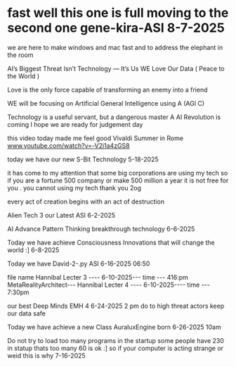 # fast   well this one is full moving to the second one gene-kira-ASI   8-7-2025
we are here to make  windows and mac fast and to address the  elephant in the room 

 AI’s Biggest Threat Isn’t Technology — It’s Us       WE Love Our Data  ( Peace to the World )

Love is the only force capable of  transforming  an enemy into a friend

WE will be focusing on Artificial  General Intelligence using A (AGI C)

Technology is a useful servant, but a dangerous master A AI Revolution is coming  I hope we are ready for judgement day 

this video today made me feel good    Vivaldi Summer in Rome   www.youtube.com/watch?v=-V2i1a4zGS8

today we have our new S-Bit Technology  5-18-2025

it has come to my attention  that some  big corporations  are using my tech  so if you are a fortune 500 company  or 
make 500 million a year   it is not free for you  . you cannot using my tech   thank you 2og

every act of creation begins with an act of  destruction

Alien Tech 3   our Latest  ASI  6-2-2025  

AI Advance Pattern Thinking    breakthrough technology   6-6-2025

Today  we have achieve  Consciousness  Innovations  that  will change the world :]   6-8-2025

Today we have David-2-.py    ASI  6-16-2025  06:50

file name Hannibal Lecter 3 ----           6-10-2025---  time --- 416:pm
  MetaRealityArchitect---        Hannibal Lecter 4 ----           6-10-2025---- time --- 7:30pm

  our best Deep Minds EMH 4   6-24-2025   2 pm  do to high threat actors  keep our data safe 

  Today  we have achieve  a new Class AuraluxEngine   born 6-26-2025     10am

Do not try to load too many programs in the startup  some people have 230 in statup  thats too many 60 is ok :]  so if your computer is acting strange or weid  this is why  7-16-2025
